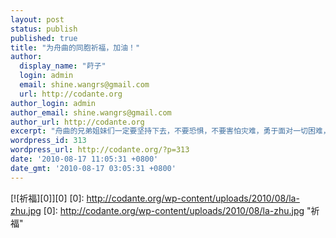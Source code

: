 ```yaml
---
layout: post
status: publish
published: true
title: "为舟曲的同胞祈福，加油！"
author:
  display_name: "莳子"
  login: admin
  email: shine.wangrs@gmail.com
  url: http://codante.org
author_login: admin
author_email: shine.wangrs@gmail.com
author_url: http://codante.org
excerpt: "舟曲的兄弟姐妹们一定要坚持下去，不要恐惧，不要害怕灾难，勇于面对一切困难，虽然现在是处于困难关头的时刻，但全国人民都会为你们祈祷，祝福，每个人也都会献出自己的爱心和力量来帮助你们重建美好家园，让我们来一起共同度过难关，舟曲加油！"
wordpress_id: 313
wordpress_url: http://codante.org/?p=313
date: '2010-08-17 11:05:31 +0800'
date_gmt: '2010-08-17 03:05:31 +0800'
---
```


[![祈福][0]][0]
[0]: http://codante.org/wp-content/uploads/2010/08/la-zhu.jpg
[0]: http://codante.org/wp-content/uploads/2010/08/la-zhu.jpg "祈福"